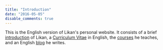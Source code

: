 ```yaml
---
title: "Introduction"
date: "2016-05-05"
disable_comments: true
---
```

 This is the English version of Likan's personal website. It consists of a brief [introduction](/en/about/) of Likan, a [Curriculum Vitae](/en/cv/lzhan/) in English, the [courses](/en/teach/) he teaches, and an English [blog](/en/post/) he writes.
